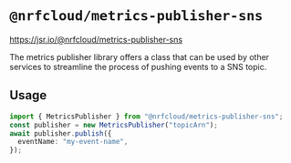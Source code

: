 # `@nrfcloud/metrics-publisher-sns`

<https://jsr.io/@nrfcloud/metrics-publisher-sns>

The metrics publisher library offers a class that can be used by other services
to streamline the process of pushing events to a SNS topic.

## Usage

```typescript
import { MetricsPublisher } from "@nrfcloud/metrics-publisher-sns";
const publisher = new MetricsPublisher("topicArn");
await publisher.publish({
  eventName: "my-event-name",
});
```
